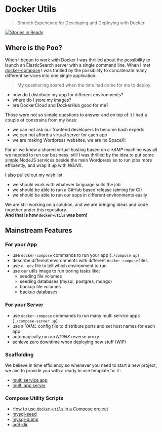 
# Docker Utils
> Smooth Experience for Developing and Deploying with Docker

[![Stories in Ready](https://badge.waffle.io/marcopeg/docker-utils.png?label=ready&title=Ready)](https://waffle.io/marcopeg/docker-utils)

## Where is the Poo?

When I begun to work with [Docker](https://www.docker.com/) I was thrilled about the possibility to launch an ElasticSearch server with a single command line. When I met [docker-compose](https://docs.docker.com/compose/) I was thrilled by the possibility to concatenate many different services into one single application.

> My questioning soared when the time had come for me to deploy.

- how do I distribute my app for different environments?
- where do I store my images?
- are DockerCloud and DockerHub good for me?

Those were not so simple questions to answer and on top of it I had a couple of constrains from my boss:

- we can not ask our frontend developers to become bash experts
- we can not afford a virtual server for each app
- we are making Wordpress websites, we are no SpaceX!

For all we knew a shared virtual hosting based on a _*AMP_ machine was all we needed to run our business, still I was thrilled by the idea to put some simple NodeJS services beside the main Wordpress so to run jobs more efficiently, and wrap it up with _NGiNX_. 

I also pulled out my wish list:

- we should work with whatever language suits the job
- we should be able to run a GitHub based release (aiming for CI)
- we should be able to run our apps in different environments easily

We are still working on a solution, and we are bringing ideas and code together under this repository.  
**And that is how `docker-utils` was born!**

## Mainstream Features

### For your App

- use `docker-compose` commands to run your app (`./compose up`)
- describe different environments with different `docker-compose` files
- use a `.env` file to tell which environment to run
- use our utils image to run boring tasks like:
  - seeding file volumes
  - seeding databases (mysql, postgres, mongo)
  - backup file volumes
  - backup databases

### For your Server

- use `docker-compose` commands to run many multi service apps (`./compose-server up`)
- use a _YAML_ config file to distribute ports and set host names for each app
- automagically run an _NGiNX_ reverse proxy
- achieve zero downtime when deploying new stuff (WiP)

### Scaffolding

We believe in time efficiency so whenever you need to start a new project, we aim to provide you with a ready to use template for it:

- [multi service app](./docs/scaffolds/multi-service-app.md)
- [multi app server](./docs/scaffolds/multi-app-server.md)

### Compose Utility Scripts

- [How to use `docker-utils` in a Compose project](./docs/how-to-use-docker-utils-in-a-Compose-project.md)
- [mysql-seed](./docs/scripts/mysql-seed.md)
- [mysql-dump](./docs/scripts/mysql-dump.md)
- [add-dir](./docs/scripts/add-dir.md)